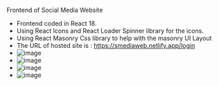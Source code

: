 Frontend of Social Media Website

- Frontend coded in React 18.
- Using React Icons and React Loader Spinner library for the icons.
- Using React Masonry Css library to help with the masonry UI Layout
- The URL of hosted site is : https://smediaweb.netlify.app/login
- ![image](https://github.com/user-attachments/assets/b9b10d2a-243f-4515-a8ab-b0cf3e991f37)
- ![image](https://github.com/user-attachments/assets/15a3e0cf-92e9-4c4a-8c84-acb54f86b783)
- ![image](https://github.com/user-attachments/assets/e5eaaf74-ca2f-4a20-a794-5176951ff137)
- ![image](https://github.com/user-attachments/assets/fa2040d1-7fdd-4f43-9ff3-f2022d15f94b)




